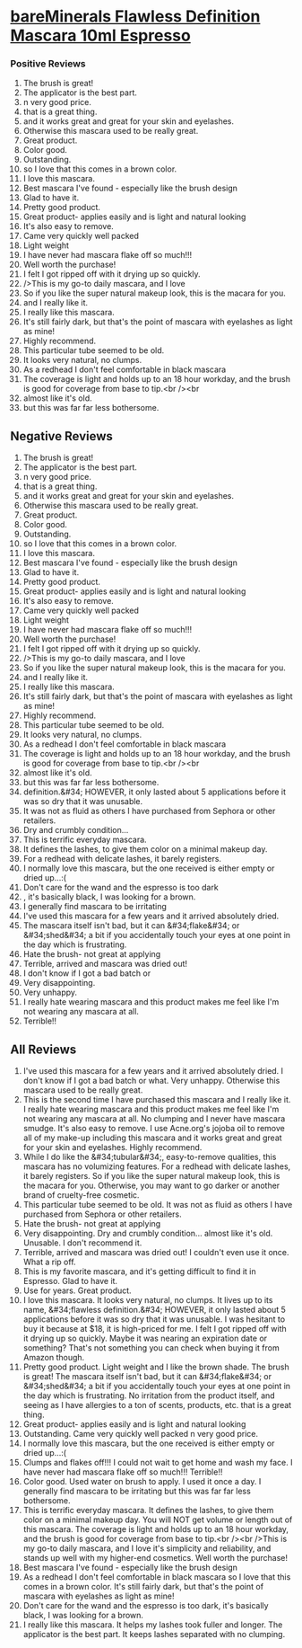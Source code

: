 # [bareMinerals Flawless Definition Mascara 10ml Espresso](https://products.checkmycream.com/products/bareMinerals-Flawless-Definition-Mascara-10ml-Espresso.html)

### Positive Reviews

<ol>
      <li>The brush is great!  </li>
      <li>The applicator is the best part.</li>
      <li>n very good price.</li>
      <li>that is a great thing.</li>
      <li>and it works great and great for your skin and eyelashes.  </li>
      <li>Otherwise this mascara used to be really great.</li>
      <li>Great product.</li>
      <li>Color good.  </li>
      <li>Outstanding.</li>
      <li>so I love that this comes in a brown color.  </li>
      <li>I love this mascara.</li>
      <li>Best mascara I&#x27;ve found - especially like the brush design</li>
      <li>Glad to have it.</li>
      <li>Pretty good product.  </li>
      <li>Great product- applies easily and is light and natural looking</li>
      <li>It&#x27;s also easy to remove.  </li>
      <li>Came very quickly well packed</li>
      <li>Light weight</li>
      <li>I have never had mascara flake off so much!!!</li>
      <li>Well worth the purchase!</li>
      <li>I felt I got ripped off with it drying up so quickly.</li>
      <li>/&gt;This is my go-to daily mascara, and I love</li>
      <li>So if you like the super natural makeup look, this is the macara for you.</li>
      <li>and I really like it.  </li>
      <li>I really like this mascara.</li>
      <li>It&#x27;s still fairly dark, but that&#x27;s the point of mascara with eyelashes as light as mine!</li>
      <li>Highly recommend.</li>
      <li>This particular tube seemed to be old.  </li>
      <li>It looks very natural, no clumps.</li>
      <li>As a redhead I don&#x27;t feel comfortable in black mascara</li>
      <li>The coverage is light and holds up to an 18 hour workday, and the brush is good for coverage from base to tip.&lt;br /&gt;&lt;br</li>
      <li>almost like it&#x27;s old.  </li>
      <li>but this was far far less bothersome.</li>
</ol>


<h2>Negative Reviews</h2>
<ol>
<li> The brush is great!  </li>
<li> The applicator is the best part.</li>
<li> n very good price.</li>
<li> that is a great thing.</li>
<li> and it works great and great for your skin and eyelashes.  </li>
<li> Otherwise this mascara used to be really great.</li>
<li> Great product.</li>
<li> Color good.  </li>
<li> Outstanding.</li>
<li> so I love that this comes in a brown color.  </li>
<li> I love this mascara.</li>
<li> Best mascara I&#x27;ve found - especially like the brush design</li>
<li> Glad to have it.</li>
<li> Pretty good product.  </li>
<li> Great product- applies easily and is light and natural looking</li>
<li> It&#x27;s also easy to remove.  </li>
<li> Came very quickly well packed</li>
<li> Light weight</li>
<li> I have never had mascara flake off so much!!!</li>
<li> Well worth the purchase!</li>
<li> I felt I got ripped off with it drying up so quickly.</li>
<li> /&gt;This is my go-to daily mascara, and I love</li>
<li> So if you like the super natural makeup look, this is the macara for you.</li>
<li> and I really like it.  </li>
<li> I really like this mascara.</li>
<li> It&#x27;s still fairly dark, but that&#x27;s the point of mascara with eyelashes as light as mine!</li>
<li> Highly recommend.</li>
<li> This particular tube seemed to be old.  </li>
<li> It looks very natural, no clumps.</li>
<li> As a redhead I don&#x27;t feel comfortable in black mascara</li>
<li> The coverage is light and holds up to an 18 hour workday, and the brush is good for coverage from base to tip.&lt;br /&gt;&lt;br</li>
<li> almost like it&#x27;s old.  </li>
<li> but this was far far less bothersome.</li>
<li> definition.&amp;#34; HOWEVER, it only lasted about 5 applications before it was so dry that it was unusable.</li>
<li> It was not as fluid as others I have purchased from Sephora or other retailers.</li>
<li> Dry and crumbly condition...</li>
<li> This is terrific everyday mascara.</li>
<li> It defines the lashes, to give them color on a minimal makeup day.</li>
<li> For a redhead with delicate lashes, it barely registers.</li>
<li> I normally love this mascara, but the one received is either empty or dried up...:(</li>
<li> Don&#x27;t care for the wand and the espresso is too dark</li>
<li> , it&#x27;s basically black, I was looking for a brown.</li>
<li> I generally find mascara to be irritating</li>
<li> I&#x27;ve used this mascara for a few years and it arrived absolutely dried.  </li>
<li> The mascara itself isn&#x27;t bad, but it can &amp;#34;flake&amp;#34; or &amp;#34;shed&amp;#34; a bit if you accidentally touch your eyes at one point in the day which is frustrating.  </li>
<li> Hate the brush- not great at applying</li>
<li> Terrible, arrived and mascara was dried out!</li>
<li> I don&#x27;t know if I got a bad batch or</li>
<li> Very disappointing.</li>
<li> Very unhappy.  </li>
<li> I really hate wearing mascara and this product makes me feel like I&#x27;m not wearing any mascara at all.  </li>
<li> Terrible!!</li>
</ol>

<h2>All Reviews</h2>

<ol>
    <li> I&#x27;ve used this mascara for a few years and it arrived absolutely dried.  I don&#x27;t know if I got a bad batch or what.  Very unhappy.  Otherwise this mascara used to be really great.</li>
    <li> This is the second time I have purchased this mascara and I really like it.  I really hate wearing mascara and this product makes me feel like I&#x27;m not wearing any mascara at all.  No clumping and I never have mascara smudge.  It&#x27;s also easy to remove.  I use Acne.org&#x27;s jojoba oil to remove all of my make-up including this mascara and it works great and great for your skin and eyelashes.  Highly recommend.</li>
    <li> While I do like the &amp;#34;tubular&amp;#34;, easy-to-remove qualities, this mascara has no volumizing features. For a redhead with delicate lashes, it barely registers. So if you like the super natural makeup look, this is the macara for you. Otherwise, you may want to go darker or another brand of cruelty-free cosmetic.</li>
    <li> This particular tube seemed to be old.  It was not as fluid as others I have purchased from Sephora or other retailers.</li>
    <li> Hate the brush- not great at applying</li>
    <li> Very disappointing. Dry and crumbly condition... almost like it&#x27;s old.  Unusable.  I don&#x27;t recommend it.</li>
    <li> Terrible, arrived and mascara was dried out! I couldn&#x27;t even use it once. What a rip off.</li>
    <li> This is my favorite mascara, and it&#x27;s getting difficult to find it in Espresso. Glad to have it.</li>
    <li> Use for years.  Great product.</li>
    <li> I love this mascara. It looks very natural, no clumps. It lives up to its name, &amp;#34;flawless definition.&amp;#34; HOWEVER, it only lasted about 5 applications before it was so dry that it was unusable. I was hesitant to buy it because at $18, it is high-priced for me. I felt I got ripped off with it drying up so quickly. Maybe it was nearing an expiration date or something? That&#x27;s not something you can check when buying it from Amazon though.</li>
    <li> Pretty good product.  Light weight and I like the brown shade.  The brush is great!  The mascara itself isn&#x27;t bad, but it can &amp;#34;flake&amp;#34; or &amp;#34;shed&amp;#34; a bit if you accidentally touch your eyes at one point in the day which is frustrating.  No irritation from the product itself, and seeing as I have allergies to a ton of scents, products, etc. that is a great thing.</li>
    <li> Great product- applies easily and is light and natural looking</li>
    <li> Outstanding. Came very quickly well packed n very good price.</li>
    <li> I normally love this mascara, but the one received is either empty or dried up...:(</li>
    <li> Clumps and flakes off!!! I could not wait to get home and wash my face. I have never had mascara flake off so much!!! Terrible!!</li>
    <li> Color good.  Used water on brush to apply.  I used it once a day. I generally find mascara to be irritating but this was far far less bothersome.</li>
    <li> This is terrific everyday mascara. It defines the lashes, to give them color on a minimal makeup day. You will NOT get volume or length out of this mascara. The coverage is light and holds up to an 18 hour workday, and the brush is good for coverage from base to tip.&lt;br /&gt;&lt;br /&gt;This is my go-to daily mascara, and I love it&#x27;s simplicity and reliability, and stands up well with my higher-end cosmetics. Well worth the purchase!</li>
    <li> Best mascara I&#x27;ve found - especially like the brush design</li>
    <li> As a redhead I don&#x27;t feel comfortable in black mascara so I love that this comes in a brown color.  It&#x27;s still fairly dark, but that&#x27;s the point of mascara with eyelashes as light as mine!</li>
    <li> Don&#x27;t care for the wand and the espresso is too dark, it&#x27;s basically black, I was looking for a brown.</li>
    <li> I really like this mascara. It helps my lashes took fuller and longer.  The applicator is the best part. It keeps lashes separated with no clumping.</li>
</ol>




